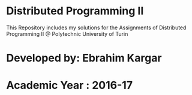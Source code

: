 # Distributed Programming II
This Repository includes my solutions for the Assignments of Distributed Programming II  @ Polytechnic University of Turin
# Developed by: Ebrahim Kargar
# Academic Year : 2016-17
